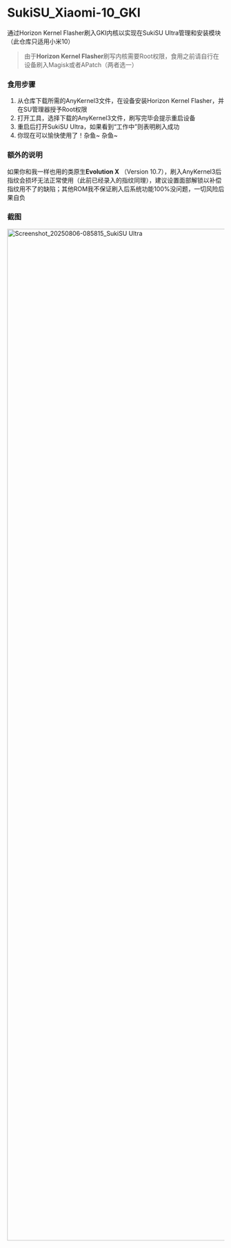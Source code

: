 # SukiSU_Xiaomi-10_GKI
通过Horizon Kernel Flasher刷入GKI内核以实现在SukiSU Ultra管理和安装模块（此仓库只适用小米10）

> 由于**Horizon Kernel Flasher**刷写内核需要Root权限，食用之前请自行在设备刷入Magisk或者APatch（两者选一）


### 食用步骤
1. 从仓库下载所需的AnyKernel3文件，在设备安装Horizon Kernel Flasher，并在SU管理器授予Root权限
2. 打开工具，选择下载的AnyKernel3文件，刷写完毕会提示重启设备
3. 重启后打开SukiSU Ultra，如果看到“工作中”则表明刷入成功
4. 你现在可以愉快使用了！杂鱼~ 杂鱼~

### 额外的说明
如果你和我一样也用的类原生**Evolution X** （Version 10.7），刷入AnyKernel3后指纹会损坏无法正常使用（此前已经录入的指纹同理），建议设置面部解锁以补偿指纹用不了的缺陷；其他ROM我不保证刷入后系统功能100%没问题，一切风险后果自负

### 截图
<img width="1080" height="2340" alt="Screenshot_20250806-085815_SukiSU Ultra" src="https://github.com/user-attachments/assets/89e129f1-2d3d-49fb-8281-477656203af4" />
